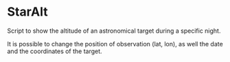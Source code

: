 # StarAlt
Script to show the altitude of an astronomical target during a specific night.

It is possible to change the position of observation (lat, lon), as well the date and the coordinates of the target. 
